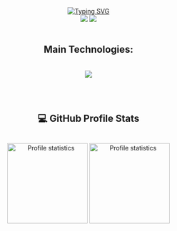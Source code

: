 <div align="center" style="text-align: center;">
  <a href="https://git.io/typing-svg">
    <img src="https://readme-typing-svg.herokuapp.com/?&color=F7F7F7&duration=3000&pause=700&center=true&vCenter=true&width=1000&lines=Hey+there,%20+my+name+is+Paulo+S%C3%A9rgio.;Welcome+:)!" alt="Typing SVG"/>
  </a>
</div>

<div align="center"> 
<a href = "mailto:paulomg1996@gmail.com"><img src="https://img.shields.io/badge/-Gmail-%23333?style=for-the-badge&logo=gmail&logoColor=white&color=red" target="_blank"></a>
  <a href="https://www.linkedin.com/in/paulo-sergio-pereira-filho/" target="_blank"><img src="https://img.shields.io/badge/-LinkedIn-%230077B5?style=for-the-badge&logo=linkedin&logoColor=white" target="_blank"></a> 
</div>


<br>

<h2 align="center">Main Technologies:</h2>
</br>
<div align="center">
  <img src="https://skillicons.dev/icons?i=nodejs,py,git,github,vscode,docker,linux" />
</div>

<br> </br>



<h2 align="center">💻 GitHub Profile Stats</h3>
</br>
<div align="center"> 
  <img src="https://github-readme-stats-git-masterrstaa-rickstaa.vercel.app/api/top-langs/?username=paullosergio&layout=compact&hide_border=true&theme=dracula" alt="Profile statistics" height="180em"><a>
  <img src="https://github-profile-summary-cards.vercel.app/api/cards/stats?username=paullosergio&layout=compact&hide_border=true&theme=dracula" alt="Profile statistics" height="180em"></a>
</div>

